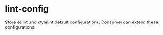 # lint-config
Store eslint and stylelint default configurations. Consumer can extend these configurations. 
